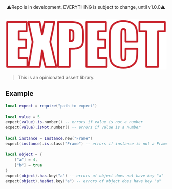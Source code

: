 <div align="center">⚠️Repo is in development, EVERYTHING is subject to change, until v1.0.0⚠️</div>
<br>

<p align="center" width="100%">
    <img src="./assets/logo.png">
</p>

> This is an opinionated assert library.


## Example
```lua
local expect = require("path to expect")

local value = 5
expect(value).is.number() -- errors if value is not a number
expect(value).isNot.number() -- errors if value is a number

local instance = Instance.new("Frame")
expect(instance).is.class("Frame") -- errors if instance is not a Frame

local object = {
    ["a"] = 4,
    ["b"] = true
}
expect(object).has.key("a") -- errors of object does not have key "a"
expect(object).hasNot.key("a") -- errors of object does have key "a"
```
